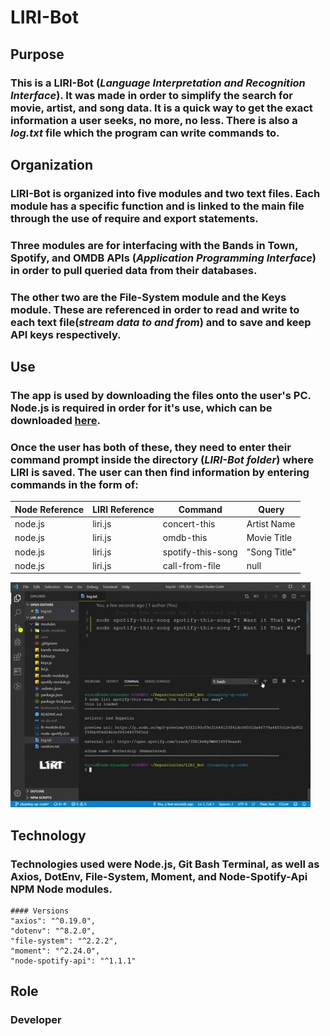 # LIRI-Bot

## Purpose

### This is a LIRI-Bot (_Language Interpretation and Recognition Interface_). It was made in order to simplify the search for movie, artist, and song data. It is a quick way to get the exact information a user seeks, no more, no less. There is also a _log.txt_ file which the program can write commands to.

## Organization

### LIRI-Bot is organized into five modules and two text files. Each module has a specific function and is linked to the main file through the use of require and export statements.

### Three modules are for interfacing with the **Bands in Town**, **Spotify**, and **OMDB** APIs (_Application Programming Interface_) in order to pull queried data from their databases.

### The other two are the File-System module and the Keys module. These are referenced in order to read and write to each text file(_stream data to and from_) and to save and keep API keys respectively.

## Use

### The app is used by downloading the files onto the user's PC. Node.js is required in order for it's use, which can be downloaded <a href="https://nodejs.org/en/download/">**here**</a>.

### Once the user has both of these, they need to enter their command prompt inside the directory (_LIRI-Bot folder_) where LIRI is saved. The user can then find information by entering commands in the form of:

| Node Reference | LIRI Reference | Command           | Query        |
| -------------- | -------------- | ----------------- | ------------ |
| node.js        | liri.js        | concert-this      | Artist Name  |
| node.js        | liri.js        | omdb-this         | Movie Title  |
| node.js        | liri.js        | spotify-this-song | "Song Title" |
| node.js        | liri.js        | call-from-file    | null         |

![LIRI_Bot](./LIRI-project.gif)

## Technology

### Technologies used were Node.js, Git Bash Terminal, as well as Axios, DotEnv, File-System, Moment, and Node-Spotify-Api NPM Node modules.

    #### Versions
    "axios": "^0.19.0",
    "dotenv": "^8.2.0",
    "file-system": "^2.2.2",
    "moment": "^2.24.0",
    "node-spotify-api": "^1.1.1"

## Role

### Developer
